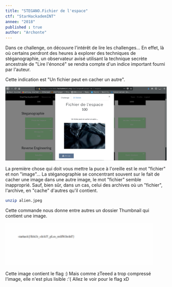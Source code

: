 ```yaml
---
title: "STEGANO.Fichier de l'espace"
ctf: "StarHackademINT"
annee: "2018"
published : true
author: "Archonte"
---
```


Dans ce challenge, on découvre l'intérêt de lire les challenges...
En effet, là où certains perdront des heures à explorer des techniques de stéganographie, un observateur avisé utilisant la technique secrète ancestrale de "Lire l'énoncé" se rendra compte d'un indice important fourni par l'auteur.

Cette indication est "Un fichier peut en cacher un autre".

![Une indication ...](/assets/images/SpaceFile1.png)

La première chose qui doit vous mettre la puce à l'oreille est le mot "fichier" et non "image"...
La stéganographie se concentrant souvent sur le fait de cacher une image dans une autre image, le mot "fichier" semble inapproprié. Sauf, bien sûr, dans un cas, celui des archives où un "fichier", l'archive, en "cache" d'autres qu'il contient.

```Bash
unzip alien.jpeg
```

Cette commande nous donne entre autres un dossier Thumbnail qui contient une image.

![Le flag :)](/assets/images/SpaceFile2.png)

Cette image contient le flag :)
Mais comme zTeeed a trop compressé l'image, elle n'est plus lisible :'(
Allez le voir pour le flag xD
